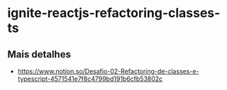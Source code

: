 # ignite-reactjs-refactoring-classes-ts

## Mais detalhes
- https://www.notion.so/Desafio-02-Refactoring-de-classes-e-typescript-4571541e7f8c4799bd191b6cfb53802c
